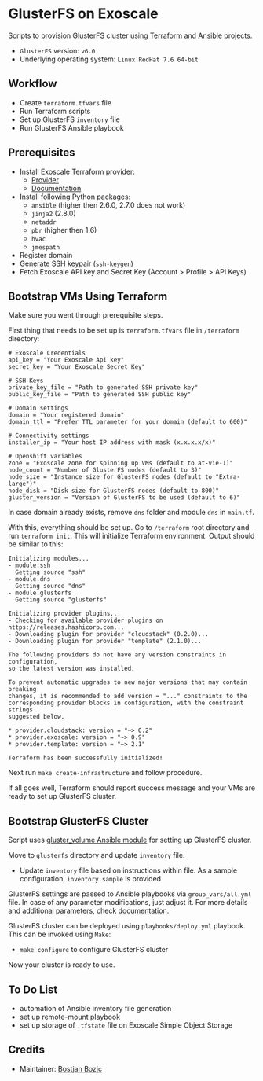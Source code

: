 # GlusterFS on Exoscale
Scripts to provision GlusterFS cluster using [Terraform](https://www.terraform.io) and [Ansible](https://www.ansible.com/) projects.
* `GlusterFS` version: `v6.0`
* Underlying operating system: `Linux RedHat 7.6 64-bit`

## Workflow
* Create `terraform.tfvars` file
* Run Terraform scripts
* Set up GlusterFS `inventory` file
* Run GlusterFS Ansible playbook

## Prerequisites
* Install Exoscale Terraform provider:
    * [Provider](https://github.com/exoscale/terraform-provider-exoscale)
    * [Documentation](https://www.terraform.io/docs/configuration/providers.html#third-party-plugins)
* Install following Python packages:
    * `ansible` (higher then 2.6.0, 2.7.0 does not work)
    * `jinja2` (2.8.0)
    * `netaddr`
    * `pbr` (higher then 1.6)
    * `hvac`
    * `jmespath`
* Register domain
* Generate SSH keypair (`ssh-keygen`)
* Fetch Exoscale API key and Secret Key (Account > Profile > API Keys)

## Bootstrap VMs Using Terraform
Make sure you went through prerequisite steps.

First thing that needs to be set up is `terraform.tfvars` file in `/terraform` directory:
```
# Exoscale Credentials
api_key = "Your Exoscale Api key"
secret_key = "Your Exoscale Secret Key"

# SSH Keys
private_key_file = "Path to generated SSH private key"
public_key_file = "Path to generated SSH public key"

# Domain settings
domain = "Your registered domain"
domain_ttl = "Prefer TTL parameter for your domain (default to 600)"

# Connectivity settings
installer_ip = "Your host IP address with mask (x.x.x.x/x)"

# Openshift variables
zone = "Exoscale zone for spinning up VMs (default to at-vie-1)"
node_count = "Number of GlusterFS nodes (default to 3)"
node_size = "Instance size for GlusterFS nodes (default to "Extra-large")"
node_disk = "Disk size for GlusterFS nodes (default to 800)"
gluster_version = "Version of GlusterFS to be used (default to 6)"
```

In case domain already exists, remove `dns` folder and module `dns` in `main.tf`.

With this, everything should be set up. Go to `/terraform` root directory and run `terraform init`. This will initialize Terraform environment. Output should be similar to this:
```
Initializing modules...
- module.ssh
  Getting source "ssh"
- module.dns
  Getting source "dns"
- module.glusterfs
  Getting source "glusterfs"

Initializing provider plugins...
- Checking for available provider plugins on https://releases.hashicorp.com...
- Downloading plugin for provider "cloudstack" (0.2.0)...
- Downloading plugin for provider "template" (2.1.0)...

The following providers do not have any version constraints in configuration,
so the latest version was installed.

To prevent automatic upgrades to new major versions that may contain breaking
changes, it is recommended to add version = "..." constraints to the
corresponding provider blocks in configuration, with the constraint strings
suggested below.

* provider.cloudstack: version = "~> 0.2"
* provider.exoscale: version = "~> 0.9"
* provider.template: version = "~> 2.1"

Terraform has been successfully initialized!
```

Next run `make create-infrastructure` and follow procedure.

If all goes well, Terraform should report success message and your VMs are ready to set up GlusterFS cluster.

## Bootstrap GlusterFS Cluster
Script uses [gluster_volume Ansible module](https://docs.ansible.com/ansible/latest/modules/gluster_volume_module.html) for setting up GlusterFS cluster.

Move to `glusterfs` directory and update `inventory` file.
* Update `inventory` file based on instructions within file. As a sample configuration, `inventory.sample` is provided

GlusterFS settings are passed to Ansible playbooks via `group_vars/all.yml` file. In case of any parameter modifications, just adjust it. For more details and additional parameters, check [documentation](https://docs.ansible.com/ansible/latest/modules/gluster_volume_module.html).

GlusterFS cluster can be deployed using `playbooks/deploy.yml` playbook. This can be invoked using `Make`:
* `make configure` to configure GlusterFS cluster

Now your cluster is ready to use.

## To Do List
* automation of Ansible inventory file generation
* set up remote-mount playbook
* set up storage of `.tfstate` file on Exoscale Simple Object Storage

## Credits
* Maintainer: [Bostjan Bozic](https://github.com/BostjanBozic)
